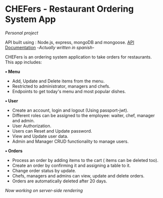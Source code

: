 # CHEFers - Restaurant Ordering System App
*Personal project*

API built using : Node.js, express, mongoDB and mongoose. 
[API Documentation](https://documenter.getpostman.com/view/12440006/Tz5jffsx) -*Actually written in spanish*-

CHEFers is an ordering system application to take orders for restaurants.
This app includes:

  **• Menu**   <br>
  -	Add, Update and Delete items from the menu.
 - Restricted to administrator, managers and chefs.
 - Endpoints to get today's menu and most popular dishes.
 
  **• User**    <br>
  -	Create an account, login and logout (Using passport-jwt).
 - Different roles can be assigned to the employee: waiter, chef, manager and admin. 
 - User Authorization.
 - Users can Reset and Update password.
 - View and Update user data.
 - Admin and Manager CRUD functionality to manage users.
 
 
**• Orders**    <br>
 - Process an order by adding items to the cart ( items can be deleted too).
 - Create an order by confirming it and assigning a table to it.
 - Change order status by update.
 - Chefs, managers and admins can view, update and delete orders.
 - Orders are automatically deleted after 20 days.




*Now working on server-side rendering*
